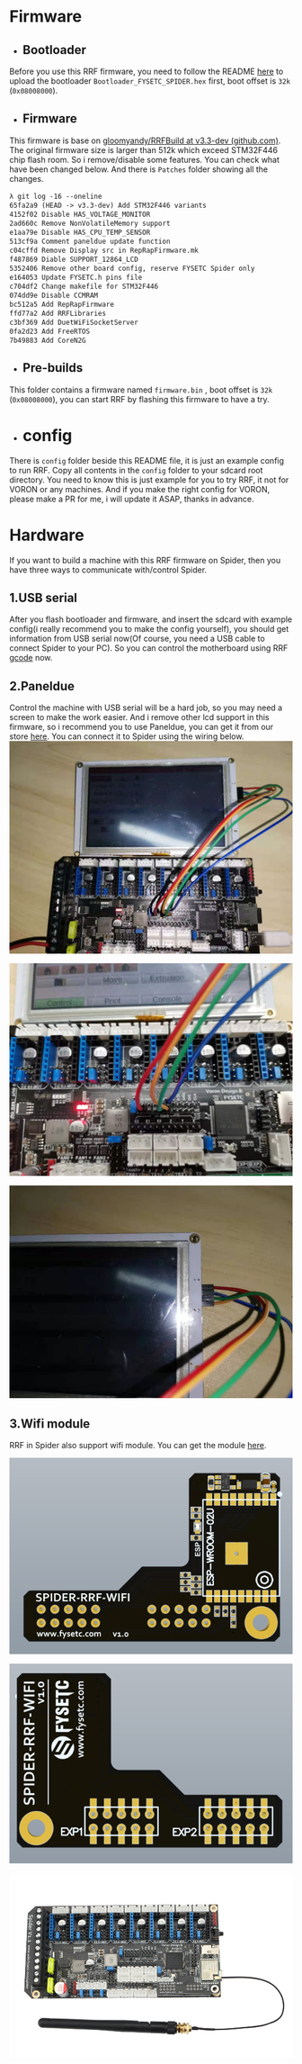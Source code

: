# Firmware

- ## Bootloader

Before you use this RRF firmware, you need to follow the README [here](https://github.com/FYSETC/FYSETC-SPIDER/tree/main/bootloader) to upload the bootloader `Bootloader_FYSETC_SPIDER.hex` first, boot offset is `32k` (`0x08008000`). 

- ## Firmware

This firmware is base on [gloomyandy/RRFBuild at v3.3-dev (github.com)](https://github.com/gloomyandy/RRFBuild/tree/v3.3-dev). The original firmware size is larger than 512k which exceed STM32F446 chip flash room. So i remove/disable some features. You can check what have been changed below. And there is `Patches` folder showing all the changes.

```
λ git log -16 --oneline
65fa2a9 (HEAD -> v3.3-dev) Add STM32F446 variants
4152f02 Disable HAS_VOLTAGE_MONITOR
2ad660c Remove NonVolatileMemory support
e1aa79e Disable HAS_CPU_TEMP_SENSOR
513cf9a Comment paneldue update function
c04cffd Remove Display src in RepRapFirmware.mk
f487869 Diable SUPPORT_12864_LCD
5352406 Remove other board config, reserve FYSETC Spider only
e164053 Update FYSETC.h pins file
c704df2 Change makefile for STM32F446
074dd9e Disable CCMRAM
bc512a5 Add RepRapFirmware
ffd77a2 Add RRFLibraries
c3bf369 Add DuetWiFiSocketServer
0fa2d23 Add FreeRTOS
7b49883 Add CoreN2G
```

- ## Pre-builds

This folder contains a firmware named `firmware.bin` , boot offset is `32k` (`0x08008000`), you can start RRF by flashing this firmware to have a try.

- # config

There is `config` folder beside this README file, it is just an example config to run RRF. Copy all contents in the `config` folder to your sdcard root directory. You need to know this is just example for you to try RRF, it not for VORON or any machines. And if you make the right config for VORON, please make a PR for me, i will update it ASAP, thanks in advance. 

# Hardware

If you want to build a machine with this RRF firmware on Spider, then you have three ways to communicate with/control Spider.

## 1.USB serial

After you flash bootloader and firmware, and insert the sdcard with example config(i really recommend you to make the config yourself), you should get information from USB serial now(Of course, you need a USB cable to connect Spider to your PC). So you can control the motherboard using RRF [gcode](https://duet3d.dozuki.com/Wiki/Gcode) now.

## 2.Paneldue

Control the machine with USB serial will be a hard job, so you may need a screen to make the work easier. And i remove other lcd support in this firmware, so i recommend you to use Paneldue, you can get it from our store [here](https://www.aliexpress.com/item/4000156345741.html). You can connect it to Spider using the wiring below.![](images/paneldue.jpg)

![](images/paneldue1.jpg)

![](images/paneldue2.jpg)

## 3.Wifi module

RRF in Spider also support wifi module. You can get the module [here](https://www.aliexpress.com/item/1005003145645569.html). 

![](images/wifi1.png)

![](images/wifi2.png)

![](images/wifi3.jpg)